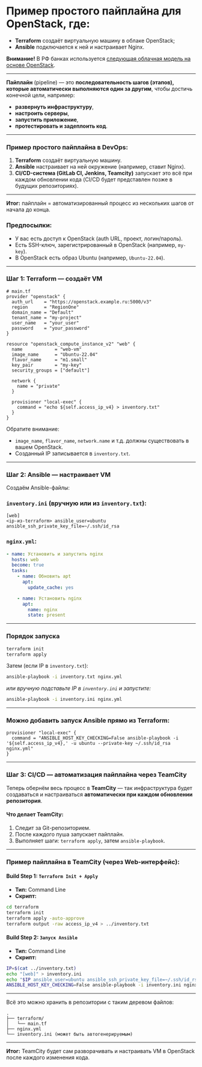 # **Пример простого пайплайна для OpenStack**, где:

* **Terraform** создаёт виртуальную машину в облаке OpenStack;
* **Ansible** подключается к ней и настраивает Nginx.

**Внимание!** В РФ банках используется [следующая облачная модель на основе OpenStack](https://github.com/lamjob1993/terraform-monitoring/blob/main/terraform/beggining/0.4.%20%D0%9F%D1%80%D0%BE%D0%B2%D0%B0%D0%B9%D0%B4%D0%B5%D1%80%D1%8B%20%D0%B8%20%D0%BE%D0%B1%D0%BB%D0%B0%D0%BA%D0%B0%20%D0%B2%20%D0%A0%D0%A4.md).

---

**Пайплайн** (pipeline) — это **последовательность шагов (этапов), которые автоматически выполняются один за другим**, чтобы достичь конечной цели, например:

* **развернуть инфраструктуру**,
* **настроить серверы**,
* **запустить приложение**,
* **протестировать и задеплоить код**.

---

### Пример простого пайплайна в DevOps:

1. **Terraform** создаёт виртуальную машину.
2. **Ansible** настраивает на ней окружение (например, ставит Nginx).
3. **CI/CD-система (GitLab CI, Jenkins, Teamcity)** запускает это всё при каждом обновлении кода (CI/CD будет представлен позже в будущих репозиториях).

---

**Итог:** пайплайн = автоматизированный процесс из нескольких шагов от начала до конца.

### Предпосылки:

* У вас есть доступ к OpenStack (auth URL, проект, логин/пароль).
* Есть SSH-ключ, зарегистрированный в OpenStack (например, `my-key`).
* В OpenStack есть образ Ubuntu (например, `Ubuntu-22.04`).

---

### Шаг 1: Terraform — создаёт VM

```hcl
# main.tf
provider "openstack" {
  auth_url    = "https://openstack.example.ru:5000/v3"
  region      = "RegionOne"
  domain_name = "Default"
  tenant_name = "my-project"
  user_name   = "your_user"
  password    = "your_password"
}

resource "openstack_compute_instance_v2" "web" {
  name            = "web-vm"
  image_name      = "Ubuntu-22.04"
  flavor_name     = "m1.small"
  key_pair        = "my-key"
  security_groups = ["default"]

  network {
    name = "private"
  }

  provisioner "local-exec" {
    command = "echo ${self.access_ip_v4} > inventory.txt"
  }
}
```

Обратите внимание:

* `image_name`, `flavor_name`, `network.name` и т.д. должны существовать в вашем OpenStack.
* Созданный IP записывается в `inventory.txt`.

---

### Шаг 2: Ansible — настраивает VM

Создаём Ansible-файлы:

### `inventory.ini` (вручную или из `inventory.txt`):

```
[web]
<ip-из-terraform> ansible_user=ubuntu ansible_ssh_private_key_file=~/.ssh/id_rsa
```

### `nginx.yml`:

```yaml
- name: Установить и запустить nginx
  hosts: web
  become: true
  tasks:
    - name: Обновить apt
      apt:
        update_cache: yes

    - name: Установить nginx
      apt:
        name: nginx
        state: present
```

---

### Порядок запуска

```bash
terraform init
terraform apply
```

Затем (если IP в `inventory.txt`):

```bash
ansible-playbook -i inventory.txt nginx.yml
```

*или вручную подставьте IP в `inventory.ini` и запустите:*

```bash
ansible-playbook -i inventory.ini nginx.yml
```

---

### Можно добавить запуск Ansible прямо из Terraform:

```hcl
provisioner "local-exec" {
  command = "ANSIBLE_HOST_KEY_CHECKING=False ansible-playbook -i '${self.access_ip_v4},' -u ubuntu --private-key ~/.ssh/id_rsa nginx.yml"
}
```

---

### Шаг 3: CI/CD — автоматизация пайплайна через **TeamCity**

Теперь обернём весь процесс в **TeamCity** — так инфраструктура будет создаваться и настраиваться **автоматически при каждом обновлении репозитория**.

####  Что делает TeamCity:

1. Следит за Git-репозиторием.
2. После каждого пуша запускает пайплайн.
3. Выполняет шаги: `terraform apply`, затем `ansible-playbook`.

---

###  Пример пайплайна в TeamCity (через Web-интерфейс):

#### Build Step 1: `Terraform Init + Apply`

* **Тип:** Command Line
* **Скрипт:**

```bash
cd terraform
terraform init
terraform apply -auto-approve
terraform output -raw access_ip_v4 > ../inventory.txt
```

####  Build Step 2: `Запуск Ansible`

* **Тип:** Command Line
* **Скрипт:**

```bash
IP=$(cat ../inventory.txt)
echo "[web]" > inventory.ini
echo "$IP ansible_user=ubuntu ansible_ssh_private_key_file=~/.ssh/id_rsa" >> inventory.ini
ANSIBLE_HOST_KEY_CHECKING=False ansible-playbook -i inventory.ini nginx.yml
```

---

Всё это можно хранить в репозитории с таким деревом файлов:

```
.
├── terraform/
│   └── main.tf
├── nginx.yml
└── inventory.ini (может быть автогенерируемым)
```

---

**Итог:** TeamCity будет сам разворачивать и настраивать VM в OpenStack после каждого изменения кода.
